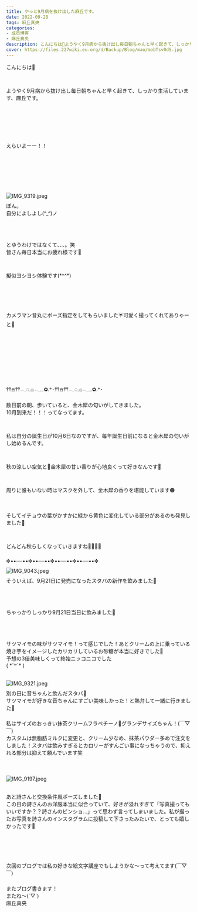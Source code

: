 ```yaml
---
title: やっと9月病を抜け出した麻丘です。
date: 2022-09-28
tags: 麻丘真央
categories: 
- 成员博客
- 麻丘真央
description: こんにちは🌱ようやく9月病から抜け出し毎日朝ちゃんと早く起きて、しっかり生活しています、麻丘です。えらいよーー！！ぽん。自分によしよし(^_^)ノとゆうわけではなくて、、、。笑皆さん毎日本当にお疲れ様で...
cover: https://files.227wiki.eu.org/d/Backup/Blog/mao/mobTsv0dS.jpg 
---
```

<div class="blog_detail__main">
<div><p class="p1" style="margin: 0px; font-stretch: normal; line-height: normal;   -webkit-text-size-adjust: auto;"><span class="s1">こんにちは</span><span class="s2">🌱</span></p><p class="p2" style="margin: 0px; font-stretch: normal; line-height: normal; min-height: 22px;   -webkit-text-size-adjust: auto;"><span class="s3"></span><br/></p><p class="p2" style="margin: 0px; font-stretch: normal; line-height: normal; min-height: 22px;   -webkit-text-size-adjust: auto;"><span class="s3"></span><br/></p><p class="p1" style="margin: 0px; font-stretch: normal; line-height: normal;   -webkit-text-size-adjust: auto;"><span class="s1">ようやく</span><span class="s3">9</span><span class="s1">月病から抜け出し毎日朝ちゃんと早く起きて、しっかり生活しています、麻丘です。</span></p><p class="p2" style="margin: 0px; font-stretch: normal; line-height: normal; min-height: 22px;   -webkit-text-size-adjust: auto;"><span class="s3"></span><br/></p><p class="p2" style="margin: 0px; font-stretch: normal; line-height: normal; min-height: 22px;   -webkit-text-size-adjust: auto;"><span class="s3"></span><br/></p><p class="p2" style="margin: 0px; font-stretch: normal; line-height: normal; min-height: 22px;   -webkit-text-size-adjust: auto;"><span class="s3"></span><br/></p><p class="p2" style="margin: 0px; font-stretch: normal; line-height: normal; min-height: 22px;   -webkit-text-size-adjust: auto;"><span class="s3"></span><br/></p><p class="p2" style="margin: 0px; font-stretch: normal; line-height: normal; min-height: 22px;   -webkit-text-size-adjust: auto;"><span class="s3"></span><br/></p><p class="p1" style="margin: 0px; font-stretch: normal; line-height: normal;   -webkit-text-size-adjust: auto;"><span class="s1">えらいよーー！！</span></p><p class="p2" style="margin: 0px; font-stretch: normal; line-height: normal; min-height: 22px;   -webkit-text-size-adjust: auto;"><span class="s3"></span><br/></p><p class="p2" style="margin: 0px; font-stretch: normal; line-height: normal; min-height: 22px;   -webkit-text-size-adjust: auto;"><span class="s3"></span><br/></p><p class="p2" style="margin: 0px; font-stretch: normal; line-height: normal; min-height: 22px;   -webkit-text-size-adjust: auto;"><span class="s3"></span><br/></p><p class="p2" style="margin: 0px; font-stretch: normal; line-height: normal; min-height: 22px;   -webkit-text-size-adjust: auto;"><span class="s3"></span><br/></p><p class="p2" style="margin: 0px; font-stretch: normal; line-height: normal; min-height: 22px;   -webkit-text-size-adjust: auto;"><span class="s3"></span><br/></p><p class="p3" style="margin: 9px 0px 8px; font-stretch: normal; line-height: normal;   -webkit-text-size-adjust: auto;"><span class="s3"><img alt="IMG_9319.jpeg" src="https://files.227wiki.eu.org/d/Backup/Blog/mao/mobTsv0dS.jpg"/></span></p><p class="p1" style="margin: 0px; font-stretch: normal; line-height: normal;   -webkit-text-size-adjust: auto;"><span class="s1">ぽん。</span></p><p class="p1" style="margin: 0px; font-stretch: normal; line-height: normal;   -webkit-text-size-adjust: auto;"><span class="s1">自分によしよし</span><span class="s3">(^_^)</span><span class="s1">ノ</span></p><p class="p2" style="margin: 0px; font-stretch: normal; line-height: normal; min-height: 22px;   -webkit-text-size-adjust: auto;"><span class="s3"></span><br/></p><p class="p2" style="margin: 0px; font-stretch: normal; line-height: normal; min-height: 22px;   -webkit-text-size-adjust: auto;"><span class="s3"></span><br/></p><p class="p2" style="margin: 0px; font-stretch: normal; line-height: normal; min-height: 22px;   -webkit-text-size-adjust: auto;"><span class="s3"></span><br/></p><p class="p1" style="margin: 0px; font-stretch: normal; line-height: normal;   -webkit-text-size-adjust: auto;"><span class="s1">とゆうわけではなくて、、、。笑</span></p><p class="p1" style="margin: 0px; font-stretch: normal; line-height: normal;   -webkit-text-size-adjust: auto;"><span class="s1">皆さん毎日本当にお疲れ様です</span><span class="s2">🌱</span></p><p class="p2" style="margin: 0px; font-stretch: normal; line-height: normal; min-height: 22px;   -webkit-text-size-adjust: auto;"><span class="s3"></span><br/></p><p class="p2" style="margin: 0px; font-stretch: normal; line-height: normal; min-height: 22px;   -webkit-text-size-adjust: auto;"><span class="s3"></span><br/></p><p class="p1" style="margin: 0px; font-stretch: normal; line-height: normal;   -webkit-text-size-adjust: auto;"><span class="s1">擬似ヨシヨシ体験です</span><span class="s3">(*^^*)</span></p><p class="p2" style="margin: 0px; font-stretch: normal; line-height: normal; min-height: 22px;   -webkit-text-size-adjust: auto;"><span class="s3"></span><br/></p><p class="p2" style="margin: 0px; font-stretch: normal; line-height: normal; min-height: 22px;   -webkit-text-size-adjust: auto;"><span class="s3"></span><br/></p><p class="p2" style="margin: 0px; font-stretch: normal; line-height: normal; min-height: 22px;   -webkit-text-size-adjust: auto;"><span class="s3"></span><br/></p><p class="p2" style="margin: 0px; font-stretch: normal; line-height: normal; min-height: 22px;   -webkit-text-size-adjust: auto;"><span class="s3"></span><br/></p><p class="p1" style="margin: 0px; font-stretch: normal; line-height: normal;   -webkit-text-size-adjust: auto;"><span class="s1">カメラマン音丸にポーズ指定をしてもらいました</span><span class="s2">☔️</span><span class="s1">可愛く撮ってくれてありゃーと</span><span class="s2">🥰</span></p><p class="p2" style="margin: 0px; font-stretch: normal; line-height: normal; min-height: 22px;   -webkit-text-size-adjust: auto;"><span class="s3"></span><br/></p><p class="p2" style="margin: 0px; font-stretch: normal; line-height: normal; min-height: 22px;   -webkit-text-size-adjust: auto;"><span class="s3"></span><br/></p><p class="p2" style="margin: 0px; font-stretch: normal; line-height: normal; min-height: 22px;   -webkit-text-size-adjust: auto;"><span class="s3"></span><br/></p><p class="p2" style="margin: 0px; font-stretch: normal; line-height: normal; min-height: 22px;   -webkit-text-size-adjust: auto;"><span class="s3"></span><br/></p><p class="p2" style="margin: 0px; font-stretch: normal; line-height: normal; min-height: 22px;   -webkit-text-size-adjust: auto;"><span class="s3"></span><br/></p><p class="p2" style="margin: 0px; font-stretch: normal; line-height: normal; min-height: 22px;   -webkit-text-size-adjust: auto;"><span class="s3"></span><br/></p><p class="p2" style="margin: 0px; font-stretch: normal; line-height: normal; min-height: 22px;   -webkit-text-size-adjust: auto;"><span class="s3"></span><br/></p><p class="p4" style='margin: 0px; font-stretch: normal; line-height: normal; font-family: "Noto Sans Egyptian Hieroglyphs";   -webkit-text-size-adjust: auto;'><span class="s4" style="font-family: NotoSansBamum-Regular;">𖤣𖤥𖠿𖤣𖤥</span><span class="s5" style="font-family: NotoSansEgyptianHieroglyphs-Regular;">𓂃◌𓈒𓐍𓂃𓈒𓂂</span><span class="s6" style='font-family: "Zapf Dingbats";'>✿</span><span class="s3" style="font-family: UICTFontTextStyleBody;">.*</span><span class="s1">･</span><span class="s4" style="font-family: NotoSansBamum-Regular;">𖤣𖤥𖠿𖤣𖤥</span><span class="s5" style="font-family: NotoSansEgyptianHieroglyphs-Regular;">𓂃◌𓈒𓐍𓂃𓈒𓂂</span><span class="s6" style='font-family: "Zapf Dingbats";'>✿</span><span class="s3" style="font-family: UICTFontTextStyleBody;">.*</span><span class="s1">･</span></p><p class="p2" style="margin: 0px; font-stretch: normal; line-height: normal; min-height: 22px;   -webkit-text-size-adjust: auto;"><span class="s3"></span><br/></p><p class="p1" style="margin: 0px; font-stretch: normal; line-height: normal;   -webkit-text-size-adjust: auto;"><span class="s1">数日前の朝、歩いていると、金木犀の匂いがしてきました。</span></p><p class="p1" style="margin: 0px; font-stretch: normal; line-height: normal;   -webkit-text-size-adjust: auto;"><span class="s3">10</span><span class="s1">月到来だ！！！ってなってます。</span></p><p class="p2" style="margin: 0px; font-stretch: normal; line-height: normal; min-height: 22px;   -webkit-text-size-adjust: auto;"><span class="s3"></span><br/></p><p class="p2" style="margin: 0px; font-stretch: normal; line-height: normal; min-height: 22px;   -webkit-text-size-adjust: auto;"><span class="s3"></span><br/></p><p class="p1" style="margin: 0px; font-stretch: normal; line-height: normal;   -webkit-text-size-adjust: auto;"><span class="s1">私は自分の誕生日が</span><span class="s3">10</span><span class="s1">月</span><span class="s3">6</span><span class="s1">日なのですが、毎年誕生日前になると金木犀の匂いがし始めるんです。</span></p><p class="p2" style="margin: 0px; font-stretch: normal; line-height: normal; min-height: 22px;   -webkit-text-size-adjust: auto;"><span class="s3"></span><br/></p><p class="p2" style="margin: 0px; font-stretch: normal; line-height: normal; min-height: 22px;   -webkit-text-size-adjust: auto;"><span class="s3"></span><br/></p><p class="p1" style="margin: 0px; font-stretch: normal; line-height: normal;   -webkit-text-size-adjust: auto;"><span class="s1">秋の涼しい空気と</span><span class="s2">🍃</span><span class="s1">金木犀の甘い香りが心地良くって好きなんです</span><span class="s2">🌱</span></p><p class="p2" style="margin: 0px; font-stretch: normal; line-height: normal; min-height: 22px;   -webkit-text-size-adjust: auto;"><span class="s3"></span><br/></p><p class="p2" style="margin: 0px; font-stretch: normal; line-height: normal; min-height: 22px;   -webkit-text-size-adjust: auto;"><span class="s3"></span><br/></p><p class="p1" style="margin: 0px; font-stretch: normal; line-height: normal;   -webkit-text-size-adjust: auto;"><span class="s1">周りに誰もいない時はマスクを外して、金木犀の香りを堪能しています</span><span class="s2">🟠</span></p><p class="p2" style="margin: 0px; font-stretch: normal; line-height: normal; min-height: 22px;   -webkit-text-size-adjust: auto;"><span class="s3"></span><br/></p><p class="p2" style="margin: 0px; font-stretch: normal; line-height: normal; min-height: 22px;   -webkit-text-size-adjust: auto;"><span class="s3"></span><br/></p><p class="p1" style="margin: 0px; font-stretch: normal; line-height: normal;   -webkit-text-size-adjust: auto;"><span class="s1">そしてイチョウの葉がかすかに緑から黄色に変化している部分があるのも発見しました</span><span class="s2">🔭</span></p><p class="p2" style="margin: 0px; font-stretch: normal; line-height: normal; min-height: 22px;   -webkit-text-size-adjust: auto;"><span class="s3"></span><br/></p><p class="p2" style="margin: 0px; font-stretch: normal; line-height: normal; min-height: 22px;   -webkit-text-size-adjust: auto;"><span class="s3"></span><br/></p><p class="p1" style="margin: 0px; font-stretch: normal; line-height: normal;   -webkit-text-size-adjust: auto;"><span class="s1">どんどん秋らしくなっていきますね</span><span class="s2">🍂🦙🐏</span><span class="s3">‪</span><span class="s2">🤎</span></p><p class="p2" style="margin: 0px; font-stretch: normal; line-height: normal; min-height: 22px;   -webkit-text-size-adjust: auto;"><span class="s3"></span><br/></p><p class="p5" style="margin: 0px; font-stretch: normal; line-height: normal;   -webkit-text-size-adjust: auto;"><span class="s6" style='font-family: "Zapf Dingbats";'>✼</span><span class="s3">••</span><span class="s1">┈┈</span><span class="s3">••</span><span class="s6" style='font-family: "Zapf Dingbats";'>✼</span><span class="s3">••</span><span class="s1">┈┈</span><span class="s3">••</span><span class="s6" style='font-family: "Zapf Dingbats";'>✼</span><span class="s3">••</span><span class="s1">┈┈</span><span class="s3">••</span><span class="s6" style='font-family: "Zapf Dingbats";'>✼</span><span class="s3">••</span><span class="s1">┈┈</span><span class="s3">••</span><span class="s6" style='font-family: "Zapf Dingbats";'>✼</span></p><p class="p3" style="margin: 9px 0px 8px; font-stretch: normal; line-height: normal;   -webkit-text-size-adjust: auto;"><span class="s3"><img alt="IMG_9043.jpeg" src="https://files.227wiki.eu.org/d/Backup/Blog/mao/mob3Eodny.jpg"/></span></p><p class="p1" style="margin: 0px; font-stretch: normal; line-height: normal;   -webkit-text-size-adjust: auto;"><span class="s1">そういえば、</span><span class="s3">9</span><span class="s1">月</span><span class="s3">21</span><span class="s1">日に発売になったスタバの新作を飲みました</span><span class="s2">🥤</span></p><p class="p2" style="margin: 0px; font-stretch: normal; line-height: normal; min-height: 22px;   -webkit-text-size-adjust: auto;"><span class="s3"></span><br/></p><p class="p2" style="margin: 0px; font-stretch: normal; line-height: normal; min-height: 22px;   -webkit-text-size-adjust: auto;"><span class="s3"></span><br/></p><p class="p2" style="margin: 0px; font-stretch: normal; line-height: normal; min-height: 22px;   -webkit-text-size-adjust: auto;"><span class="s3"></span><br/></p><p class="p1" style="margin: 0px; font-stretch: normal; line-height: normal;   -webkit-text-size-adjust: auto;"><span class="s1">ちゃっかりしっかり</span><span class="s3">9</span><span class="s1">月</span><span class="s3">21</span><span class="s1">日当日に飲みました</span><span class="s2">🌱</span></p><p class="p2" style="margin: 0px; font-stretch: normal; line-height: normal; min-height: 22px;   -webkit-text-size-adjust: auto;"><span class="s3"></span><br/></p><p class="p2" style="margin: 0px; font-stretch: normal; line-height: normal; min-height: 22px;   -webkit-text-size-adjust: auto;"><span class="s3"></span><br/></p><p class="p2" style="margin: 0px; font-stretch: normal; line-height: normal; min-height: 22px;   -webkit-text-size-adjust: auto;"><span class="s3"></span><br/></p><p class="p1" style="margin: 0px; font-stretch: normal; line-height: normal;   -webkit-text-size-adjust: auto;"><span class="s1">サツマイモの味がサツマイモ！って感じでした！あとクリームの上に乗っている焼き芋をイメージしたカリカリしているお砂糖が本当に好きでした</span><span class="s2">🌺</span></p><p class="p1" style="margin: 0px; font-stretch: normal; line-height: normal;   -webkit-text-size-adjust: auto;"><span class="s1">予想の</span><span class="s3">3</span><span class="s1">倍美味しくって終始ニッコニコでした</span></p><p class="p5" style="margin: 0px; font-stretch: normal; line-height: normal;   -webkit-text-size-adjust: auto;"><span class="s3">( *´</span><span class="s7" style="font-family: NotoSansYi-Regular;">꒳</span><span class="s3">`* )</span></p><p class="p2" style="margin: 0px; font-stretch: normal; line-height: normal; min-height: 22px;   -webkit-text-size-adjust: auto;"><span class="s3"></span><br/></p><p class="p3" style="margin: 9px 0px 8px; font-stretch: normal; line-height: normal;   -webkit-text-size-adjust: auto;"><span class="s3"><img alt="IMG_9321.jpeg" src="https://files.227wiki.eu.org/d/Backup/Blog/mao/mobXA4aCi.jpg"/></span></p><p class="p1" style="margin: 0px; font-stretch: normal; line-height: normal;   -webkit-text-size-adjust: auto;"><span class="s1">別の日に音ちゃんと飲んだスタバ</span><span class="s2">🌾</span></p><p class="p1" style="margin: 0px; font-stretch: normal; line-height: normal;   -webkit-text-size-adjust: auto;"><span class="s1">サツマイモが好きな音ちゃんにすごい美味しかった！と熱弁して一緒に行きました</span><span class="s2">🌱</span></p><p class="p2" style="margin: 0px; font-stretch: normal; line-height: normal; min-height: 22px;   -webkit-text-size-adjust: auto;"><span class="s3"></span><br/></p><p class="p1" style="margin: 0px; font-stretch: normal; line-height: normal;   -webkit-text-size-adjust: auto;"><span class="s1">私はサイズのおっきい抹茶クリームフラペチーノ</span><span class="s2">🍵</span><span class="s1">グランデサイズちゃん！</span><span class="s3">(</span><span class="s1">￣</span><span class="s3">▽</span><span class="s1">￣</span><span class="s3">)</span></p><p class="p1" style="margin: 0px; font-stretch: normal; line-height: normal;   -webkit-text-size-adjust: auto;"><span class="s1">カスタムは無脂肪ミルクに変更と、クリーム少なめ、抹茶パウダー多めで注文をしました！スタバは飲みすぎるとカロリーがすんごい事になっちゃうので、抑えれる部分は抑えて頼んでいます笑</span></p><p class="p2" style="margin: 0px; font-stretch: normal; line-height: normal; min-height: 22px;   -webkit-text-size-adjust: auto;"><span class="s3"></span><br/></p><p class="p2" style="margin: 0px; font-stretch: normal; line-height: normal; min-height: 22px;   -webkit-text-size-adjust: auto;"><span class="s3"></span><br/></p><p class="p3" style="margin: 9px 0px 8px; font-stretch: normal; line-height: normal;   -webkit-text-size-adjust: auto;"><span class="s3"><img alt="IMG_9197.jpeg" src="https://files.227wiki.eu.org/d/Backup/Blog/mao/mob9tiOh6.jpg"/></span></p><p class="p2" style="margin: 0px; font-stretch: normal; line-height: normal; min-height: 22px;   -webkit-text-size-adjust: auto;"><span class="s3"></span><br/></p><p class="p1" style="margin: 0px; font-stretch: normal; line-height: normal;   -webkit-text-size-adjust: auto;"><span class="s1">あと詩さんと交換条件風ポーズしました</span><span class="s2">🫶</span></p><p class="p1" style="margin: 0px; font-stretch: normal; line-height: normal;   -webkit-text-size-adjust: auto;"><span class="s1">この日の詩さんのお洋服本当に似合っていて、好きが溢れすぎて「写真撮ってもいいですか？？詩さんのピンショ</span><span class="s3">...</span><span class="s1">」って思わず言ってしまいました。私が撮ったお写真を詩さんのインスタグラムに投稿して下さったみたいで、とっても嬉しかったです</span><span class="s2">🥰</span></p><p class="p2" style="margin: 0px; font-stretch: normal; line-height: normal; min-height: 22px;   -webkit-text-size-adjust: auto;"><span class="s3"></span><br/></p><p class="p2" style="margin: 0px; font-stretch: normal; line-height: normal; min-height: 22px;   -webkit-text-size-adjust: auto;"><span class="s3"></span><br/></p><p class="p2" style="margin: 0px; font-stretch: normal; line-height: normal; min-height: 22px;   -webkit-text-size-adjust: auto;"><span class="s3"></span><br/></p><p class="p2" style="margin: 0px; font-stretch: normal; line-height: normal; min-height: 22px;   -webkit-text-size-adjust: auto;"><span class="s3"></span><br/></p><p class="p1" style="margin: 0px; font-stretch: normal; line-height: normal;   -webkit-text-size-adjust: auto;"><span class="s1">次回のブログでは私の好きな絵文字講座でもしようかな〜って考えてます</span><span class="s3">(</span><span class="s1">￣</span><span class="s3">▽</span><span class="s1">￣</span><span class="s3">)</span></p><p class="p2" style="margin: 0px; font-stretch: normal; line-height: normal; min-height: 22px;   -webkit-text-size-adjust: auto;"><span class="s3"></span><br/></p><p class="p1" style="margin: 0px; font-stretch: normal; line-height: normal;   -webkit-text-size-adjust: auto;"><span class="s1">またブログ書きます！</span></p><p class="p5" style="margin: 0px; font-stretch: normal; line-height: normal;   -webkit-text-size-adjust: auto;"><span class="s1">またね〜</span><span class="s3">(´▽`)</span></p><p class="p1" style="margin: 0px; font-stretch: normal; line-height: normal;   -webkit-text-size-adjust: auto;"><span class="s1">麻丘真央</span></p><div dir="ltr"></div></div>
<!--twitter-->

<!--//twitter-->
</div>
